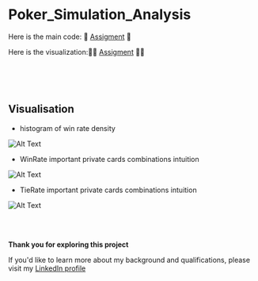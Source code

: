 # Poker_Simulation_Analysis

Here is the main code: 🏹
[Assigment](https://github.com/Jankoetf/Math-Task/blob/main/BeeCool_Math_Assignment.ipynb)
🏹

Here is the visualization:🐱‍👤
[Assigment](https://github.com/Jankoetf/Math-Task/blob/main/BeeCool_Math_Assignment.ipynb)
🐱‍👤

<br><br><br>


## Visualisation

 - histogram of win rate density

<img src="pictures_poker/hist1.PNG" alt="Alt Text" width="312*2" height="312*2">

- WinRate important private cards combinations intuition

<img src="pictures_poker/hist1.PNG" alt="Alt Text" width="312*2" height="312*2">

- TieRate important private cards combinations intuition

<img src="pictures_poker/hist1.PNG" alt="Alt Text" width="312*2" height="312*2">


<br><br>

**Thank you for exploring this project**

If you'd like to learn more about my background and qualifications, please visit my [LinkedIn profile](https://www.linkedin.com/in/jankomitrovic)
